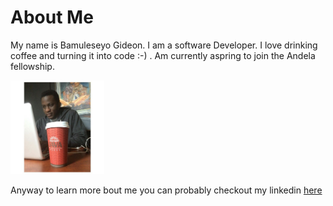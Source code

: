 # About Me

My name is Bamuleseyo Gideon. I am a software Developer. I love drinking coffee and turning it into code :-) . Am currently aspring to join the 
Andela fellowship.

<img src="me.jpeg" width="150">

Anyway to learn more bout me you can probably checkout my linkedin [here](https://www.linkedin.com/in/gideon-bamuleseyo-07b574119/)

